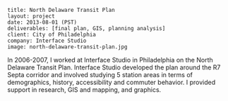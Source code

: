 ```
title: North Delaware Transit Plan
layout: project
date: 2013-08-01 (PST)
deliverables: [final plan, GIS, planning analysis]
client: City of Philadelphia
company: Interface Studio
image: north-delaware-transit-plan.jpg
```

In 2006-2007, I worked at Interface Studio in Philadelphia on the North Delaware Transit Plan.  Interface Studio developed the plan around the R7 Septa corridor and involved studying 5 station areas in terms of demographics, history, accessibility and commuter behavior.  I provided support in research, GIS and mapping, and graphics.
